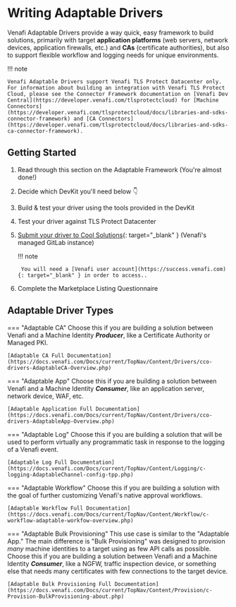 # Writing Adaptable Drivers

Venafi Adaptable Drivers provide a way quick, easy framework to build solutions, primarily with target **application platforms** (web servers, network devices, application firewalls, etc.) and **CAs** (certificate authorities), but also to support flexible workflow and logging needs for unique environments.

!!! note

    Venafi Adaptable Drivers support Venafi TLS Protect Datacenter only. For information about building an integration with Venafi TLS Protect Cloud, please see the Connector Framework documentation on [Venafi Dev Central](https://developer.venafi.com/tlsprotectcloud) for [Machine Connectors](https://developer.venafi.com/tlsprotectcloud/docs/libraries-and-sdks-connector-framework) and [CA Connectors](https://developer.venafi.com/tlsprotectcloud/docs/libraries-and-sdks-ca-connector-framework). 

## Getting Started

1. Read through this section on the Adaptable Framework (You're almost done!)
2. Decide which DevKit you'll need below :point_down:
3. Build & test your driver using the tools provided in the DevKit
4. Test your driver against TLS Protect Datacenter
5. [Submit your driver to Cool Solutions](https://coolsolutions.venafi.com){: target="_blank" } (Venafi's managed GitLab instance)

    !!! note

        You will need a [Venafi user account](https://success.venafi.com){: target="_blank" } in order to access.. 

6. Complete the Marketplace Listing Questionnaire

## Adaptable Driver Types

=== "Adaptable CA"
    Choose this if you are building a solution between Venafi and a Machine Identity ***Producer***, like a Certificate Authority or Managed PKI.

    [Adaptable CA Full Documentation](https://docs.venafi.com/Docs/current/TopNav/Content/Drivers/cco-drivers-AdaptableCA-Overview.php)

=== "Adaptable App"
    Choose this if you are building a solution between Venafi and a Machine Identity ***Consumer***, like an application server, network device, WAF, etc.

    [Adaptable Application Full Documentation](https://docs.venafi.com/Docs/current/TopNav/Content/Drivers/cco-drivers-AdaptableApp-Overview.php)

=== "Adaptable Log"
    Choose this if you are building a solution that will be used to perform virtually any programmatic task in response to the logging of a Venafi event.

    [Adaptable Log Full Documentation](https://docs.venafi.com/Docs/current/TopNav/Content/Logging/c-logging-AdaptableChannel-config-tpp.php)

=== "Adaptable Workflow"
    Choose this if you are building a solution with the goal of further customizing Venafi's native approval workflows.

    [Adaptable Workflow Full Documentation](https://docs.venafi.com/Docs/current/TopNav/Content/Workflow/c-workflow-adaptable-workfow-overview.php)

=== "Adaptable Bulk Provisioning"
    This use case is similar to the "Adaptable App."
    The main difference is "Bulk Provisioning" was designed to provision *many* machine identities to a target using as few API calls as possible.
    Choose this if you are building a solution between Venafi and a Machine Identity ***Consumer***, like a NGFW, traffic inspection device, or something else that needs many certificates with few connections to the target device.

    [Adaptable Bulk Provisioning Full Documentation](https://docs.venafi.com/Docs/current/TopNav/Content/Provision/c-Provision-BulkProvisioning-about.php)
